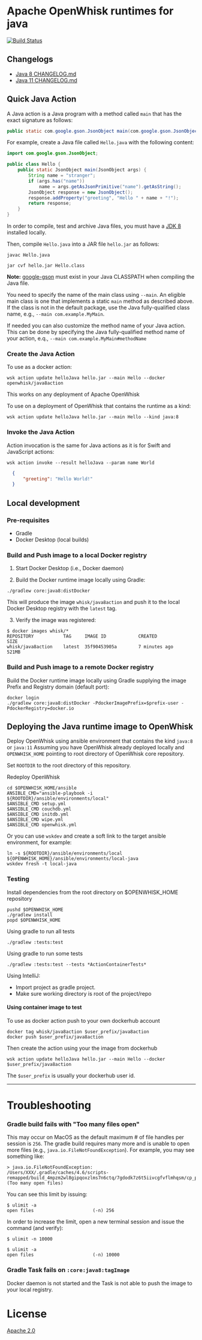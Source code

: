 <!--
#
# Licensed to the Apache Software Foundation (ASF) under one or more
# contributor license agreements.  See the NOTICE file distributed with
# this work for additional information regarding copyright ownership.
# The ASF licenses this file to You under the Apache License, Version 2.0
# (the "License"); you may not use this file except in compliance with
# the License.  You may obtain a copy of the License at
#
#     http://www.apache.org/licenses/LICENSE-2.0
#
# Unless required by applicable law or agreed to in writing, software
# distributed under the License is distributed on an "AS IS" BASIS,
# WITHOUT WARRANTIES OR CONDITIONS OF ANY KIND, either express or implied.
# See the License for the specific language governing permissions and
# limitations under the License.
#
-->

# Apache OpenWhisk runtimes for java

[![Build Status](https://travis-ci.org/apache/openwhisk-runtime-java.svg?branch=master)](https://travis-ci.org/apache/openwhisk-runtime-java)

## Changelogs
- [Java 8 CHANGELOG.md](core/java8/CHANGELOG.md)
- [Java 11 CHANGELOG.md](core/java11/CHANGELOG.md)


## Quick Java Action
A Java action is a Java program with a method called `main` that has the exact signature as follows:
```java
public static com.google.gson.JsonObject main(com.google.gson.JsonObject);
```

For example, create a Java file called `Hello.java` with the following content:

```java
import com.google.gson.JsonObject;

public class Hello {
    public static JsonObject main(JsonObject args) {
        String name = "stranger";
        if (args.has("name"))
            name = args.getAsJsonPrimitive("name").getAsString();
        JsonObject response = new JsonObject();
        response.addProperty("greeting", "Hello " + name + "!");
        return response;
    }
}
```
In order to compile, test and archive Java files, you must have a [JDK 8](http://openjdk.java.net/install/) installed locally.

Then, compile `Hello.java` into a JAR file `hello.jar` as follows:
```
javac Hello.java
```
```
jar cvf hello.jar Hello.class
```

**Note:** [google-gson](https://github.com/google/gson) must exist in your Java CLASSPATH when compiling the Java file.

You need to specify the name of the main class using `--main`. An eligible main
class is one that implements a static `main` method as described above. If the
class is not in the default package, use the Java fully-qualified class name,
e.g., `--main com.example.MyMain`.

If needed you can also customize the method name of your Java action. This
can be done by specifying the Java fully-qualified method name of your action,
e.q., `--main com.example.MyMain#methodName`

### Create the Java Action
To use as a docker action:
```
wsk action update helloJava hello.jar --main Hello --docker openwhisk/java8action
```
This works on any deployment of Apache OpenWhisk

To use on a deployment of OpenWhisk that contains the runtime as a kind:
```
wsk action update helloJava hello.jar --main Hello --kind java:8
```

### Invoke the Java Action
Action invocation is the same for Java actions as it is for Swift and JavaScript actions:

```
wsk action invoke --result helloJava --param name World
```

```json
  {
      "greeting": "Hello World!"
  }
```

## Local development

### Pre-requisites
- Gradle
- Docker Desktop (local builds)

### Build  and Push image to a local Docker registry

1. Start Docker Desktop (i.e., Docker daemon)

2. Build the Docker runtime image locally using Gradle:
```
./gradlew core:java8:distDocker
```
This will produce the image `whisk/java8action` and push it to the local Docker Desktop registry with the `latest` tag.

3. Verify the image was registered:
```
$ docker images whisk/*
REPOSITORY           TAG     IMAGE ID            CREATED             SIZE
whisk/java8action    latest  35f90453905a        7 minutes ago       521MB
```

### Build and Push image to a remote Docker registry

Build the Docker runtime image locally using Gradle supplying the image Prefix and Registry domain (default port):
```
docker login
./gradlew core:java8:distDocker -PdockerImagePrefix=$prefix-user -PdockerRegistry=docker.io
```

## Deploying the Java runtime image to OpenWhisk

Deploy OpenWhisk using ansible environment that contains the kind `java:8` or `java:11`
Assuming you have OpenWhisk already deployed locally and `OPENWHISK_HOME` pointing to root directory of OpenWhisk core repository.

Set `ROOTDIR` to the root directory of this repository.

Redeploy OpenWhisk
```
cd $OPENWHISK_HOME/ansible
ANSIBLE_CMD="ansible-playbook -i ${ROOTDIR}/ansible/environments/local"
$ANSIBLE_CMD setup.yml
$ANSIBLE_CMD couchdb.yml
$ANSIBLE_CMD initdb.yml
$ANSIBLE_CMD wipe.yml
$ANSIBLE_CMD openwhisk.yml
```

Or you can use `wskdev` and create a soft link to the target ansible environment, for example:
```
ln -s ${ROOTDIR}/ansible/environments/local ${OPENWHISK_HOME}/ansible/environments/local-java
wskdev fresh -t local-java
```

### Testing
Install dependencies from the root directory on $OPENWHISK_HOME repository
```
pushd $OPENWHISK_HOME
./gradlew install
popd $OPENWHISK_HOME
```

Using gradle to run all tests
```
./gradlew :tests:test
```
Using gradle to run some tests
```
./gradlew :tests:test --tests *ActionContainerTests*
```
Using IntelliJ:
- Import project as gradle project.
- Make sure working directory is root of the project/repo

#### Using container image to test
To use as docker action push to your own dockerhub account
```
docker tag whisk/java8action $user_prefix/java8action
docker push $user_prefix/java8action
```
Then create the action using your the image from dockerhub
```
wsk action update helloJava hello.jar --main Hello --docker $user_prefix/java8action
```
The `$user_prefix` is usually your dockerhub user id.

---

# Troubleshooting

### Gradle build fails with "Too many files open"

This may occur on MacOS as the default maximum # of file handles per session is `256`.  The gradle build requires many more and is unable to open more files (e.g., `java.io.FileNotFoundException`).  For example, you may see something like:

```
> java.io.FileNotFoundException: /Users/XXX/.gradle/caches/4.6/scripts-remapped/build_4mpzm2wl8gipqoxzlms7n6ctq/7gdodk7z6t5iivcgfvflmhqsm/cp_projdf5583fde4f7f1f2f3f5ea117e2cdff1/cache.properties (Too many open files)

```
You can see this limit by issuing:
```
$ ulimit -a
open files                      (-n) 256
```

In order to increase the limit, open a new terminal session and issue the command (and verify):
```
$ ulimit -n 10000

$ ulimit -a
open files                      (-n) 10000
```

### Gradle Task fails on  `:core:java8:tagImage`

Docker daemon is not started and the Task is not able to push the image to your local registry.

# License
[Apache 2.0](LICENSE.txt)
